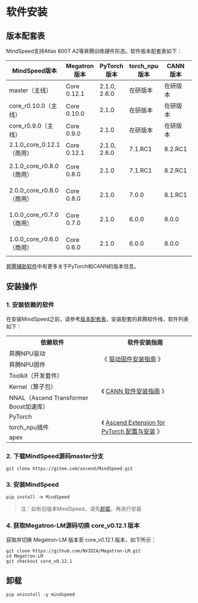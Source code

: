 # 软件安装

## 版本配套表

MindSpeed支持Atlas 800T A2等昇腾训练硬件形态。软件版本配套表如下：

| MindSpeed版本           | Megatron版本  | PyTorch版本    | torch_npu版本 | CANN版本  | Python版本                               |
|-----------------------|-------------|--------------|-------------|---------|----------------------------------------|
| master（主线）            | Core 0.12.1 | 2.1.0, 2.6.0 | 在研版本        | 在研版本    | Python3.9.x, Python3.10.x              |
| core_r0.10.0（主线）      | Core 0.10.0 | 2.1.0        | 在研版本        | 在研版本    | Python3.9.x, Python3.10.x              |
| core_r0.9.0（主线）       | Core 0.9.0  | 2.1.0        | 在研版本        | 在研版本    | Python3.9.x, Python3.10.x              |
| 2.1.0_core_0.12.1（商用） | Core 0.12.1 | 2.1.0, 2.6.0 | 7.1.RC1     | 8.2.RC1 | Python3.9.x, Python3.10.x              |
| 2.1.0_core_r0.8.0（商用） | Core 0.8.0  | 2.1.0        | 7.1.RC1     | 8.2.RC1 | Python3.8.x, Python3.9.x, Python3.10.x |
| 2.0.0_core_r0.8.0（商用） | Core 0.8.0  | 2.1.0        | 7.0.0       | 8.1.RC1 | Python3.8.x, Python3.9.x, Python3.10.x |
| 1.0.0_core_r0.7.0（商用） | Core 0.7.0  | 2.1.0        | 6.0.0       | 8.0.0   | Python3.8.x, Python3.9.x, Python3.10.x |
| 1.0.0_core_r0.6.0（商用） | Core 0.6.0  | 2.1.0        | 6.0.0       | 8.0.0   | Python3.8.x, Python3.9.x, Python3.10.x |


[昇腾辅助软件](https://gitee.com/ascend/pytorch#%E6%98%87%E8%85%BE%E8%BE%85%E5%8A%A9%E8%BD%AF%E4%BB%B6)中有更多关于PyTorch和CANN的版本信息。

## 安装操作

### 1. 安装依赖的软件

在安装MindSpeed之前，请参考[版本配套表](#版本配套表)，安装配套的昇腾软件栈，软件列表如下：

<table border="0">
  <tr>
    <th>依赖软件</th>
    <th>软件安装指南</th>
  </tr>

  <tr>
    <td>昇腾NPU驱动</td>
    <td rowspan="2">《 <a href="https://www.hiascend.com/document/detail/zh/canncommercial/80RC3/softwareinst/instg/instg_0003.html?Mode=PmIns&OS=Ubuntu&Software=cannToolKit">驱动固件安装指南</a> 》</td>
  </tr>
  <tr>
    <td>昇腾NPU固件</td>
  </tr>
  <tr>
    <td>Toolkit（开发套件）</td>
    <td rowspan="3">《 <a href="https://www.hiascend.com/document/detail/zh/canncommercial/80RC3/softwareinst/instg/instg_0000.html">CANN 软件安装指南</a> 》</td>
  </tr>
  <tr>
    <td>Kernel（算子包）</td>
  </tr>
  <tr>
    <td>NNAL（Ascend Transformer Boost加速库）</td>
  </tr>
  <tr>
    <td>PyTorch</td>
    <td rowspan="3">《 <a href="https://www.hiascend.com/document/detail/zh/Pytorch/60RC3/configandinstg/instg/insg_0001.html">Ascend Extension for PyTorch 配置与安装</a> 》</td>
  </tr>
  <tr>
    <td>torch_npu插件</td>
  </tr>
  <tr>
    <td>apex</td>
  </tr>
</table>

### 2. 下载MindSpeed源码master分支



 ```shell
 git clone https://gitee.com/ascend/MindSpeed.git
 ```

### 3. 安装MindSpeed

```shell
pip install -e MindSpeed
```

> 注：如有旧版本MindSpeed，请先[卸载](#卸载)，再进行安装


### 4. 获取Megatron-LM源码切换 core_v0.12.1 版本

获取并切换 Megatron-LM 版本至 core_v0.12.1 版本，如下所示：
 ```shell
 git clone https://github.com/NVIDIA/Megatron-LM.git
 cd Megatron-LM
 git checkout core_v0.12.1
 ```


 ## 卸载
 
```shell
pip uninstall -y mindspeed
```
